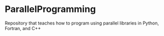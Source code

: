 # ParallelProgramming
Repository that teaches how to program using parallel libraries in Python, Fortran, and C++
